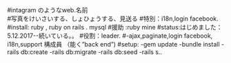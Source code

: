 #intagram のようなweb.名前  
#写真をけいさいする、しょひょうする、見送る 
#特別：i18n,login facebook.
#install: ruby , ruby on rails . mysql 
#援助 :ruby mine 
#status:はじめました：5.12.2017--続いている。。
#役割：leader. 
#-ajax,paginate,login facebook, i18n,support 構成員 （能く”back end”)
#setup: 
-gem update
-bundle install
-rails db:create
-rails db:migrate 
-rails db:seed 
-rails s..
